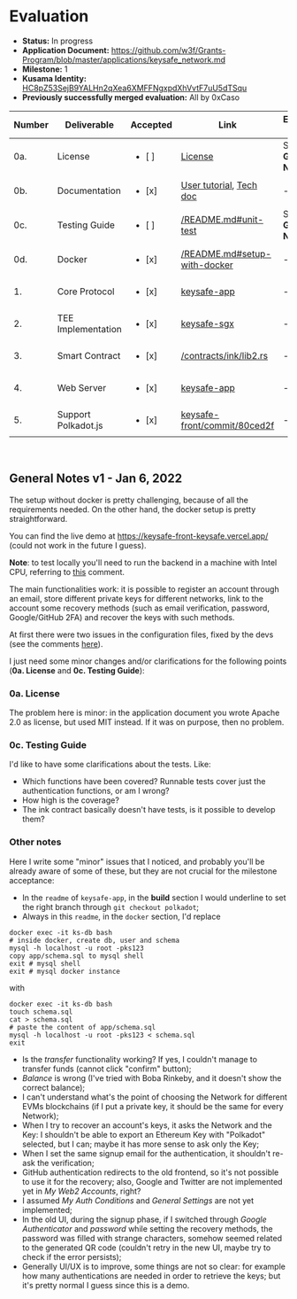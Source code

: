 # Evaluation

- **Status:** In progress
- **Application Document:** https://github.com/w3f/Grants-Program/blob/master/applications/keysafe_network.md
- **Milestone:** 1
- **Kusama Identity:** [HC8pZ53SejB9YALHn2qXea6XMFFNgxpdXhVvtF7uU5dTSqu](https://kusama.subscan.io/account/HC8pZ53SejB9YALHn2qXea6XMFFNgxpdXhVvtF7uU5dTSqu)
- **Previously successfully merged evaluation:** All by 0xCaso

| Number | Deliverable | Accepted | Link | Evaluation Notes |
| ------ | ----------- | -------- | ---- |----------------- |
| 0a. | License | <ul><li>[ ] </li></ul> | [License](https://github.com/keysafe-protocol/keysafe-app/blob/7c93f7a72b7a8661fc378d08adb0b00456b34ccc/License) | See **General Notes** |
| 0b. | Documentation | <ul><li>[x] </li></ul> | [User tutorial](https://github.com/keysafe-protocol/documents/blob/d7ccc01cc382152910f6b717a3d38f9bca1e9303/demo_flow/keysafe_demo_guide.md), [Tech doc](https://github.com/keysafe-protocol/documents/blob/d7ccc01cc382152910f6b717a3d38f9bca1e9303/README.md) | - |
| 0c. | Testing Guide | <ul><li>[ ] </li></ul> | [/README.md#unit-test](https://github.com/keysafe-protocol/keysafe-app/blob/2f487b80600783796c978ad39c78a4fed82d3152/README.md#unit-test) | See **General Notes** |
| 0d. | Docker | <ul><li>[x] </li></ul> | [/README.md#setup-with-docker](https://github.com/keysafe-protocol/keysafe-app/blob/2f487b80600783796c978ad39c78a4fed82d3152/README.md#setup-with-docker) | - |
| 1. | Core Protocol | <ul><li>[x] </li></ul> | [keysafe-app](https://github.com/keysafe-protocol/keysafe-app/tree/2f487b80600783796c978ad39c78a4fed82d3152) | - |
| 2. | TEE Implementation | <ul><li>[x] </li></ul> | [keysafe-sgx](https://github.com/keysafe-protocol/keysafe-sgx/tree/50aa4c078803f41ce3dd09b0a1d1a1d4bb0ec16b) | - |
| 3. | Smart Contract | <ul><li>[x] </li></ul> | [/contracts/ink/lib2.rs](https://github.com/keysafe-protocol/contracts/blob/472477f9ca0c8b7357d05f59e32c2002216d6d16/ink/lib2.rs) | - |
| 4. | Web Server | <ul><li>[x] </li></ul> | [keysafe-app](https://github.com/keysafe-protocol/keysafe-app/tree/fbb15cb3a2445f6344f011c3fe6d08c1b8585bec) | - |
| 5. | Support Polkadot.js | <ul><li>[x] </li></ul> | [keysafe-front/commit/80ced2f](https://github.com/keysafe-protocol/keysafe-front/commit/80ced2f0bc9a9c0f6f6f0b3e5aaf7b647a08d8d5) | - |
<br/>

## General Notes v1 - Jan 6, 2022

The setup without docker is pretty challenging, because of all the requirements needed. On the other hand, the docker setup is pretty straightforward.

You can find the live demo at https://keysafe-front-keysafe.vercel.app/ (could not work in the future I guess).

**Note**: to test locally you'll need to run the backend in a machine with Intel CPU, referring to [this](https://github.com/w3f/Grant-Milestone-Delivery/pull/639#issuecomment-1373178387) comment.

The main functionalities work: it is possible to register an account through an email, store different private keys for different networks, link to the account some recovery methods (such as email verification, password, Google/GitHub 2FA) and recover the keys with such methods.

At first there were two issues in the configuration files, fixed by the devs (see the comments [here](https://github.com/w3f/Grant-Milestone-Delivery/pull/639#issuecomment-1330743092)).

I just need some minor changes and/or clarifications for the following points (**0a. License** and **0c. Testing Guide**):

### 0a. License
The problem here is minor: in the application document you wrote Apache 2.0 as license, but used MIT instead. If it was on purpose, then no problem.

### 0c. Testing Guide
I'd like to have some clarifications about the tests. Like:
- Which functions have been covered? Runnable tests cover just the authentication functions, or am I wrong?
- How high is the coverage?
- The ink contract basically doesn't have tests, is it possible to develop them?

### Other notes
Here I write some "minor" issues that I noticed, and probably you'll be already aware of some of these, but they are not crucial for the milestone acceptance:
- In the `readme` of `keysafe-app`, in the **build** section I would underline to set the right branch through `git checkout polkadot`;
- Always in this `readme`, in the `docker` section, I'd replace
```
docker exec -it ks-db bash
# inside docker, create db, user and schema
mysql -h localhost -u root -pks123
copy app/schema.sql to mysql shell
exit # mysql shell
exit # mysql docker instance
```
with
```
docker exec -it ks-db bash
touch schema.sql
cat > schema.sql
# paste the content of app/schema.sql
mysql -h localhost -u root -pks123 < schema.sql
exit
```
- Is the *transfer* functionality working? If yes, I couldn't manage to transfer funds (cannot click "confirm" button);
- *Balance* is wrong (I've tried with Boba Rinkeby, and it doesn't show the correct balance);
- I can't understand what's the point of choosing the Network for different EVMs blockchains (if I put a private key, it should be the same for every Network);
- When I try to recover an account's keys, it asks the Network and the Key: I shouldn't be able to export an Ethereum Key with "Polkadot" selected, but I can; maybe it has more sense to ask only the Key;
- When I set the same signup email for the authentication, it shouldn't re-ask the verification;
- GitHub authentication redirects to the old frontend, so it's not possible to use it for the recovery; also, Google and Twitter are not implemented yet in *My Web2 Accounts*, right?
- I assumed *My Auth Conditions* and *General Settings* are not yet implemented;
- In the old UI, during the signup phase, if I switched through *Google Authenticator* and *password* while setting the recovery methods, the password was filled with strange characters, somehow seemed related to the generated QR code (couldn't retry in the new UI, maybe try to check if the error persists);
- Generally UI/UX is to improve, some things are not so clear: for example how many authentications are needed in order to retrieve the keys; but it's pretty normal I guess since this is a demo.